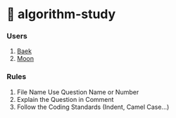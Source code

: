 # :orange_book: algorithm-study

### Users
1. [Baek](https://github.com/bysxx)
2. [Moon](https://github.com/kangryunm)

### Rules
1. File Name Use Question Name or Number
2. Explain the Question in Comment
3. Follow the Coding Standards (Indent, Camel Case...)

